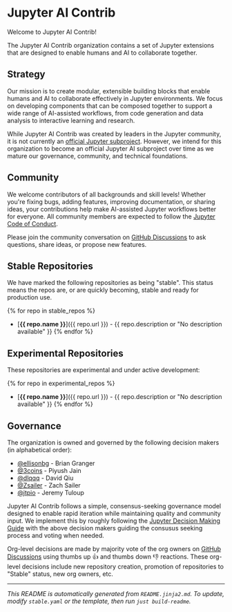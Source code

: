 # Jupyter AI Contrib

Welcome to Jupyter AI Contrib!

The Jupyter AI Contrib organization contains a set of Jupyter extensions that are designed to enable humans and AI to collaborate together.

## Strategy

Our mission is to create modular, extensible building blocks that enable humans and AI to collaborate effectively in Jupyter environments. We focus on developing components that can be composed together to support a wide range of AI-assisted workflows, from code generation and data analysis to interactive learning and research.

While Jupyter AI Contrib was created by leaders in the Jupyter community, it is not currently an [official Jupyter subproject](https://jupyter.org/governance/list_of_subprojects.html). However, we intend for this organization to become an official Jupyter AI subproject over time as we mature our governance, community, and technical foundations.

## Community

We welcome contributors of all backgrounds and skill levels! Whether you're fixing bugs, adding features, improving documentation, or sharing ideas, your contributions help make AI-assisted Jupyter workflows better for everyone. All community members are expected to follow the [Jupyter Code of Conduct](https://jupyter.org/governance/conduct/code_of_conduct.html).

Please join the community conversation on [GitHub Discussions](https://github.com/orgs/jupyter-ai-contrib/discussions) to ask questions, share ideas, or propose new features.

## Stable Repositories

We have marked the following repositories as being "stable". This status means the repos are, or are quickly becoming, stable and ready for production use.

{% for repo in stable_repos %}
- [**{{ repo.name }}**]({{ repo.url }}) - {{ repo.description or "No description available" }}
{% endfor %}

## Experimental Repositories

These repositories are experimental and under active development:

{% for repo in experimental_repos %}
- [**{{ repo.name }}**]({{ repo.url }}) - {{ repo.description or "No description available" }}
{% endfor %}

## Governance

The organization is owned and governed by the following decision makers (in alphabetical order):

- [@ellisonbg](https://github.com/ellisonbg) - Brian Granger
- [@3coins](https://github.com/3coins) - Piyush Jain
- [@dlqqq](https://github.com/dlqqq) - David Qiu
- [@Zsailer](https://github.com/Zsailer) - Zach Sailer
- [@jtpio](https://github.com/jtpio) - Jeremy Tuloup

Jupyter AI Contrib follows a simple, consensus-seeking governance model designed to enable rapid iteration while maintaining quality and community input. We implement this by roughly following the [Jupyter Decision Making Guide](https://jupyter.org/governance/decision_making.html) with the above decision makers guiding the consusus seeking process and voting when needed.

Org-level decisions are made by majority vote of the org owners on [GitHub Discussions](https://github.com/orgs/jupyter-ai-contrib/discussions) using thumbs up 👍 and thumbs down 👎 reactions. These org-level decisions include new repository creation, promotion of repositories to "Stable" status, new org owners, etc.

---

*This README is automatically generated from `README.jinja2.md`. To update, modify `stable.yaml` or the template, then run `just build-readme`.*

